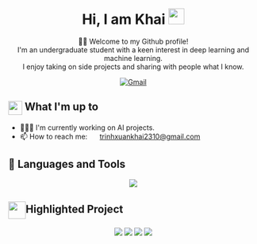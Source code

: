 <div align="center">
    <h1>Hi, I am Khai</a> <img
            src="https://media.giphy.com/media/hvRJCLFzcasrR4ia7z/giphy.gif" width="32"></h1>
    <p>🙏🏻 Welcome to my Github profile!<br />
        I'm an undergraduate student with a keen interest in deep learning and machine learning.<br />
        I enjoy taking on side projects and sharing with people what I know.</p>
    <div>
        <a href="trinhxuankhai2310@gmail.com" target="_blank"><img alt="Gmail"
                src="https://img.shields.io/badge/-Gmail-D14836?style=for-the-badge&logo=Gmail&logoColor=white" /></a>
    </div>
</div>

<div>
    <div>
        <h2><img align="center"
                src="https://emojis.slackmojis.com/emojis/images/1584726375/8272/blob-cool.gif?1584726375" width="28" />
            What I'm up to</h2>
        <ul>
            <li> 👨🏻‍💻 I'm currently working on AI projects.</li>
            <li>📫 How to reach me: <img align="center"
                    src="https://emojis.slackmojis.com/emojis/images/1450319444/38/gmail.png?1450319444" width="17" />
                <a href="trinhxuankhai2310@gmail.com" target="_blank">trinhxuankhai2310@gmail.com</a></li>
        </ul>
    </div>
    <div>
        <h2>🧰 Languages and Tools</h2>
        <p align="center">
        <a href="https://skillicons.dev">
            <img src="https://skillicons.dev/icons?i=github,c,cpp,pytorch,tensorflow,py" />
        </a>
        </p>
    </div>
    <div>
        <h2><img align="center" width="35"
                src="https://emojis.slackmojis.com/emojis/images/1531847048/4223/blob-100.gif?1531847048" />Highlighted Project</h2>
        <p align="center">
            <a href="https://github.com/AIVIETNAMResearch/VN_Multi_User_Video_Search">
                <img src="https://github-readme-stats.vercel.app/api/pin/?username=AIVIETNAMResearch&repo=VN_Multi_User_Video_Search&theme=dark" /></a>
            <a href="https://github.com/trinhxuankhai/ZaloAI2023">
                <img
                    src="https://github-readme-stats.vercel.app/api/pin/?username=trinhxuankhai&repo=ZaloAI2023&theme=dark" /></a>
            <a href="https://github.com/nguyen-brat/COVID-QU-Ex-Segmentation">
                <img src="https://github-readme-stats.vercel.app/api/pin/?username=nguyen-brat&repo=COVID-QU-Ex-Segmentation&theme=dark" /></a>
            <a href="https://github.com/trinhxuankhai/YoloTransformer">
                <img src="https://github-readme-stats.vercel.app/api/pin/?username=trinhxuankhai&repo=YoloTransformer&theme=dark" /></a>
        </p>
    </div>
</div>
